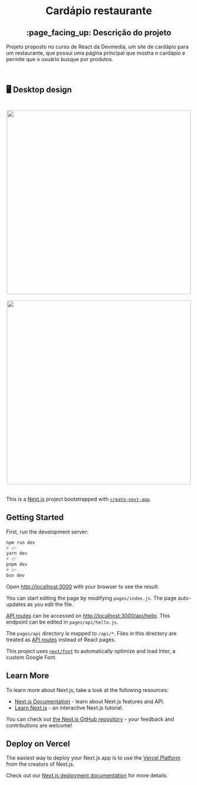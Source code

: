 <h1 align = "center">Cardápio restaurante</h1>
<h2 align="center">:page_facing_up: Descrição do projeto</h2>
<p>Projeto proposto no curso de React da Devmedia, um site de cardápio para um restaurante, 
  que possui uma página principal que mostra o cardápio e permite que o usuário busque por produtos.</p>
<br>

## :desktop_computer: Desktop design
<br>
<div align = "center">
<img src = "https://github.com/gleicekelly13/Cardapio-restaurante/assets/80974593/9e09893a-414a-4b5c-8956-a30bd3dc6357" width = "500" />
</div>
<br>

<div align = "center">
<img src = "https://github.com/gleicekelly13/Cardapio-restaurante/assets/80974593/4839e904-2579-4688-b5bf-1b857dca0efd" width = "500" />
</div>
<br>

This is a [Next.js](https://nextjs.org/) project bootstrapped with [`create-next-app`](https://github.com/vercel/next.js/tree/canary/packages/create-next-app).

## Getting Started

First, run the development server:

```bash
npm run dev
# or
yarn dev
# or
pnpm dev
# or
bun dev
```

Open [http://localhost:3000](http://localhost:3000) with your browser to see the result.

You can start editing the page by modifying `pages/index.js`. The page auto-updates as you edit the file.

[API routes](https://nextjs.org/docs/api-routes/introduction) can be accessed on [http://localhost:3000/api/hello](http://localhost:3000/api/hello). This endpoint can be edited in `pages/api/hello.js`.

The `pages/api` directory is mapped to `/api/*`. Files in this directory are treated as [API routes](https://nextjs.org/docs/api-routes/introduction) instead of React pages.

This project uses [`next/font`](https://nextjs.org/docs/basic-features/font-optimization) to automatically optimize and load Inter, a custom Google Font.

## Learn More

To learn more about Next.js, take a look at the following resources:

- [Next.js Documentation](https://nextjs.org/docs) - learn about Next.js features and API.
- [Learn Next.js](https://nextjs.org/learn) - an interactive Next.js tutorial.

You can check out [the Next.js GitHub repository](https://github.com/vercel/next.js/) - your feedback and contributions are welcome!

## Deploy on Vercel

The easiest way to deploy your Next.js app is to use the [Vercel Platform](https://vercel.com/new?utm_medium=default-template&filter=next.js&utm_source=create-next-app&utm_campaign=create-next-app-readme) from the creators of Next.js.

Check out our [Next.js deployment documentation](https://nextjs.org/docs/deployment) for more details.

